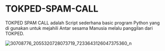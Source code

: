 # TOKPED-SPAM-CALL
TOKPED SPAM CALL adalah Script sederhana basic program Python yang di gunakan untuk mejahili Antar sesama Manusia melalu panggilan dari TOKPED.

![30708776_2055320728073719_7233643126047375360_n](https://user-images.githubusercontent.com/27518397/38812623-afaa64d4-4141-11e8-9c4b-41cd2bcf9994.jpg)


